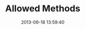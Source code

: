 ---
layout: post
title:  "Allowed Methods"
date:   2013-06-18 13:59:40
categories: vulnerabilities
---